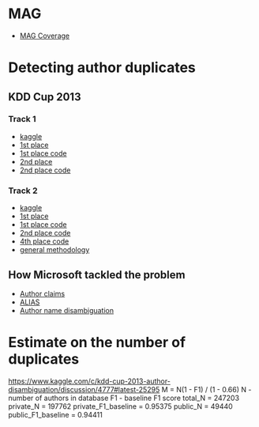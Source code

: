 # MAG
- [MAG Coverage](https://arxiv.org/pdf/1703.05539.pdf)

# Detecting author duplicates

## KDD Cup 2013 

### Track 1
- [kaggle](https://www.kaggle.com/c/kdd-cup-2013-author-paper-identification-challenge/discussion)
- [1st place](https://www.csie.ntu.edu.tw/~cjlin/papers/kddcup2013/)
- [1st place code](https://github.com/kdd-cup-2013-ntu/track1)
- [2nd place](https://www.researchgate.net/publication/262320550_KDD_Cup_2013_-_Author-paper_identification_challenge_Second_place_team)
- [2nd place code](https://github.com/lucaseustaquio/kdd-cup-2013-track1)

### Track 2
- [kaggle](https://www.kaggle.com/c/kdd-cup-2013-author-disambiguation/discussion)
- [1st place](https://www.csie.ntu.edu.tw/~cjlin/papers/kddcup2013/)
- [1st place code](https://github.com/kdd-cup-2013-ntu/track2)
- [2nd place code](https://github.com/remenberl/KDDCup2013)
- [4th place code](https://github.com/bensolucky/Authors)
- [general methodology](https://www.kaggle.com/c/kdd-cup-2013-author-disambiguation/discussion/4843#latest-26350)

## How Microsoft tackled the problem
- [Author claims](https://www.microsoft.com/en-us/research/project/academic/articles/microsoft-academic-uses-knowledge-address-problem-conflation-disambiguation/)
- [ALIAS](https://pdfs.semanticscholar.org/2657/8e374a7fcbf36d076429d6bc51e5f982700f.pdf?_ga=2.34106022.62442393.1555352054-819732554.1555352054)
- [Author name disambiguation](https://www.microsoft.com/en-us/research/wp-content/uploads/2013/02/2013-wsdm-p495-liu.pdf)

# Estimate on the number of duplicates
https://www.kaggle.com/c/kdd-cup-2013-author-disambiguation/discussion/4777#latest-25295
M = N(1 - F1) / (1 - 0.66)
N - number of authors in database
F1 - baseline F1 score
total_N = 247203	
private_N = 197762 
private_F1_baseline = 0.95375
public_N = 49440
public_F1_baseline = 0.94411
